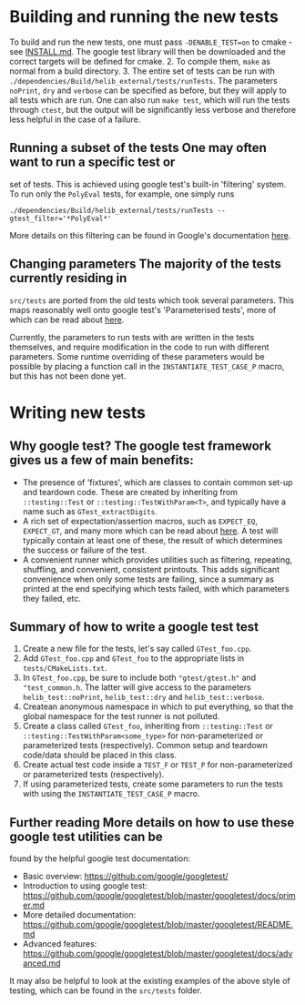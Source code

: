 # Building and running the new tests

To build and run the new tests, one must pass `-DENABLE_TEST=on` to cmake -
see [INSTALL.md](INSTALL.md).  The google test library will then be downloaded
and the correct targets will be defined for cmake.
2. To compile them, `make` as normal from a build directory.
3. The entire set of tests can be run with `./dependencies/Build/helib_external/tests/runTests`.
The parameters `noPrint`, `dry` and `verbose` can be
specified as before, but they will apply to all tests which are run.  One can
also run `make test`, which will run the tests through `ctest`, but the output
will be significantly less verbose and therefore less helpful in the case of a
failure.

## Running a subset of the tests One may often want to run a specific test or
set of tests.  This is achieved using google test's built-in 'filtering'
system.  To run only the `PolyEval` tests, for example, one simply runs 
```
./dependencies/Build/helib_external/tests/runTests --gtest_filter='*PolyEval*'
```
More details on this filtering can be found in Google's documentation
[here][1].

## Changing parameters The majority of the tests currently residing in
`src/tests` are ported from the old tests which took several parameters.  This
maps reasonably well onto google test's 'Parameterised tests', more of which
can be read about
[here][2].

Currently, the parameters to run tests with are written in the tests
themselves, and require modification in the code to run with different
parameters.  Some runtime overriding of these parameters would be possible by
placing a function call in the `INSTANTIATE_TEST_CASE_P` macro, but this has
not been done yet.

# Writing new tests

## Why google test?  The google test framework gives us a few of main benefits:
- The presence of 'fixtures', which are classes to contain common set-up and
  teardown code.  These are created by inheriting from `::testing::Test` or
  `::testing::TestWithParam<T>`, and typically have a name such as
  `GTest_extractDigits`.
- A rich set of expectation/assertion macros, such as `EXPECT_EQ`, `EXPECT_GT`,
  and many more which can be read about
  [here][3].
  A test will typically contain at least one of these, the result of which
  determines the success or failure of the test.
- A convenient runner which provides utilities such as filtering, repeating,
  shuffling, and convenient, consistent printouts.  This adds significant
  convenience when only some tests are failing, since a summary as printed at
  the end specifying which tests failed, with which parameters they failed,
  etc.

## Summary of how to write a google test test
1. Create a new file for the tests, let's say called `GTest_foo.cpp`.
2. Add `GTest_foo.cpp` and `GTest_foo` to the appropriate lists in `tests/CMakeLists.txt`.
3. In `GTest_foo.cpp`, be sure to include both `"gtest/gtest.h"` and
`"test_common.h`.  The latter will give access to the parameters
`helib_test::noPrint`, `helib_test::dry` and `helib_test::verbose`.
4. Createan anonymous namespace in which to put everything, so that the global namespace
for the test runner is not polluted.
5. Create a class called `GTest_foo`, inheriting from `::testing::Test` or `::testing::TestWithParam<some_type>` for
non-parameterized or parameterized tests (respectively).  Common setup and
teardown code/data should be placed in this class.
6. Create actual test code inside a `TEST_F` or `TEST_P` for non-parameterized or parameterized tests (respectively).
7. If using parameterized tests, create some parameters to run
the tests with using the `INSTANTIATE_TEST_CASE_P` macro.

## Further reading More details on how to use these google test utilities can be
found by the helpful google test documentation:

- Basic overview: https://github.com/google/googletest/
- Introduction to using google test:
  https://github.com/google/googletest/blob/master/googletest/docs/primer.md
- More detailed documentation:
  https://github.com/google/googletest/blob/master/googletest/README.md
- Advanced features:
  https://github.com/google/googletest/blob/master/googletest/docs/advanced.md

It may also be helpful to look at the existing examples of the above style of
testing, which can be found in the `src/tests` folder.

  [1]: https://github.com/google/googletest/blob/master/googletest/docs/advanced.md#running-a-subset-of-the-tests "Google documentation"
  [2]: https://github.com/google/googletest/blob/master/googletest/docs/advanced.md#value-parameterized-tests "Parameterised tests"
  [3]: https://github.com/google/googletest/blob/master/googletest/docs/primer.md "expectation/assertion macros"
